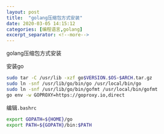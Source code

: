 ```yaml
---
layout: post
title:  "golang压缩包方式安装"
date: 2020-03-05 14:15:12
categories: [编程语言,golang]
excerpt_separator: <!--more-->
---
```

golang压缩包方式安装
<!--more-->

安装go
```bash
sudo tar -C /usr/lib -xzf go$VERSION.$OS-$ARCH.tar.gz
sudo ln -snf /usr/lib/go/bin/go /usr/local/bin/go
sudo ln -snf /usr/lib/go/bin/gofmt /usr/local/bin/gofmt
go env -w GOPROXY=https://goproxy.io,direct
```

编辑`.bashrc`
```bash
export GOPATH=${HOME}/go
export PATH=${GOPATH}/bin:$PATH
```
